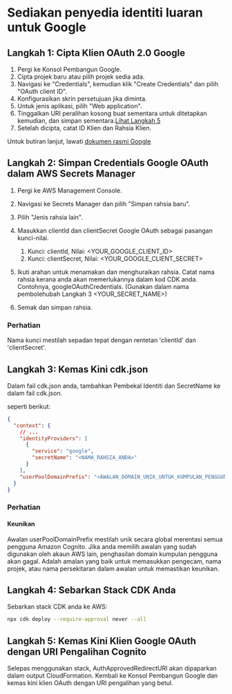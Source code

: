 # Sediakan penyedia identiti luaran untuk Google

## Langkah 1: Cipta Klien OAuth 2.0 Google

1. Pergi ke Konsol Pembangun Google.
2. Cipta projek baru atau pilih projek sedia ada.
3. Navigasi ke "Credentials", kemudian klik "Create Credentials" dan pilih "OAuth client ID".
4. Konfigurasikan skrin persetujuan jika diminta.
5. Untuk jenis aplikasi, pilih "Web application".
6. Tinggalkan URI peralihan kosong buat sementara untuk ditetapkan kemudian, dan simpan sementara.[Lihat Langkah 5](#step-5-update-google-oauth-client-with-cognito-redirect-uris)
7. Setelah dicipta, catat ID Klien dan Rahsia Klien.

Untuk butiran lanjut, lawati [dokumen rasmi Google](https://support.google.com/cloud/answer/6158849?hl=en)

## Langkah 2: Simpan Credentials Google OAuth dalam AWS Secrets Manager

1. Pergi ke AWS Management Console.
2. Navigasi ke Secrets Manager dan pilih "Simpan rahsia baru".
3. Pilih "Jenis rahsia lain".
4. Masukkan clientId dan clientSecret Google OAuth sebagai pasangan kunci-nilai.

   1. Kunci: clientId, Nilai: <YOUR_GOOGLE_CLIENT_ID>
   2. Kunci: clientSecret, Nilai: <YOUR_GOOGLE_CLIENT_SECRET>

5. Ikuti arahan untuk menamakan dan menghuraikan rahsia. Catat nama rahsia kerana anda akan memerlukannya dalam kod CDK anda. Contohnya, googleOAuthCredentials. (Gunakan dalam nama pembolehubah Langkah 3 <YOUR_SECRET_NAME>)
6. Semak dan simpan rahsia.

### Perhatian

Nama kunci mestilah sepadan tepat dengan rentetan 'clientId' dan 'clientSecret'.

## Langkah 3: Kemas Kini cdk.json

Dalam fail cdk.json anda, tambahkan Pembekal Identiti dan SecretName ke dalam fail cdk.json.

seperti berikut:

```json
{
  "context": {
    // ...
    "identityProviders": [
      {
        "service": "google",
        "secretName": "<NAMA_RAHSIA_ANDA>"
      }
    ],
    "userPoolDomainPrefix": "<AWALAN_DOMAIN_UNIK_UNTUK_KUMPULAN_PENGGUNA_ANDA>"
  }
}
```

### Perhatian

#### Keunikan

Awalan userPoolDomainPrefix mestilah unik secara global merentasi semua pengguna Amazon Cognito. Jika anda memilih awalan yang sudah digunakan oleh akaun AWS lain, penghasilan domain kumpulan pengguna akan gagal. Adalah amalan yang baik untuk memasukkan pengecam, nama projek, atau nama persekitaran dalam awalan untuk memastikan keunikan.

## Langkah 4: Sebarkan Stack CDK Anda

Sebarkan stack CDK anda ke AWS:

```sh
npx cdk deploy --require-approval never --all
```

## Langkah 5: Kemas Kini Klien Google OAuth dengan URI Pengalihan Cognito

Selepas menggunakan stack, AuthApprovedRedirectURI akan dipaparkan dalam output CloudFormation. Kembali ke Konsol Pembangun Google dan kemas kini klien OAuth dengan URI pengalihan yang betul.